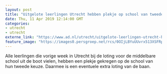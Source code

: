 ```yaml
---
layout: post
title: "Uitgelote leerlingen Utrecht hebben plekje op school van tweede keuze"
date: Thu, 11 Apr 2019 12:14:00 GMT
categories: 
- utrecht 
- utrecht 
externe_link: "https://www.ad.nl/utrecht/uitgelote-leerlingen-utrecht-hebben-plekje-op-school-van-tweede-keuze~a2a784cc/"
feature_image: "https://images0.persgroep.net/rcs/0OIjLBYuUUvrx513XSFRpk4_6PE/diocontent/144824473/_fitwidth/400/?appId=21791a8992982cd8da851550a453bd7f&quality=0.7"
---
```


Alle leerlingen die vorige week in Utrecht bij de loting voor de middelbare school uit de boot vielen, hebben een plekje gekregen op de school van hun tweede keuze. Daarmee is een eventuele extra loting van de baan.
